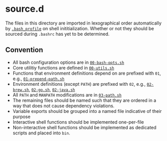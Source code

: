 # source.d

The files in this directory are imported in lexographical order automatically by [`.bash_profile`](../links/.bash_profile) on shell inititialization. Whether or not they should be sourced during `.bashrc` has yet to be determined.

## Convention

* All bash configuration options are in [`00-bash-opts.sh`](00-bash-opts.sh)
* Core utilitiy functions are defined in [`00-utils.sh`](00-utils.sh)
* Functions that environment definitions depend on are prefixed with `01`, e.g., [`01-prepend-path.sh`](01-prepend-path.sh)
* Environment definitions (except `PATH`) are prefixed with `02`, e.g., [`02-brew.sh`](02-brew.sh), [`02-go.sh`](02-go.sh), [`02-java.sh`](02-java.sh)
* All `PATH` and `MANPATH` modifications are in [`03-path.sh`](03-path.sh)
* The remaining files should be named such that they are ordered in a way that does not cause dependency violations.
* Variable exports should be grouped into a named file indicative of their purpose
* Interactive shell functions should be implemented one-per-file
* Non-interactive shell functions should be implemented as dedicated scripts and placed into `bin`.

